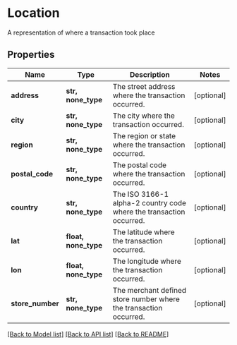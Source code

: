 # Location

A representation of where a transaction took place
## Properties
Name | Type | Description | Notes
------------ | ------------- | ------------- | -------------
**address** | **str, none_type** | The street address where the transaction occurred. | [optional] 
**city** | **str, none_type** | The city where the transaction occurred. | [optional] 
**region** | **str, none_type** | The region or state where the transaction occurred. | [optional] 
**postal_code** | **str, none_type** | The postal code where the transaction occurred. | [optional] 
**country** | **str, none_type** | The ISO 3166-1 alpha-2 country code where the transaction occurred. | [optional] 
**lat** | **float, none_type** | The latitude where the transaction occurred. | [optional] 
**lon** | **float, none_type** | The longitude where the transaction occurred. | [optional] 
**store_number** | **str, none_type** | The merchant defined store number where the transaction occurred. | [optional] 

[[Back to Model list]](../README.md#documentation-for-models) [[Back to API list]](../README.md#documentation-for-api-endpoints) [[Back to README]](../README.md)


